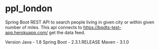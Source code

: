 # ppl_london
Spring Boot REST API to search people living in given city or within given number of miles. This api connects to https://bpdts-test-app.herokuapp.com/ get the data feed.

Version
Java - 1.8
Spring Boot - 2.3.1.RELEASE
Maven - 3.1.0